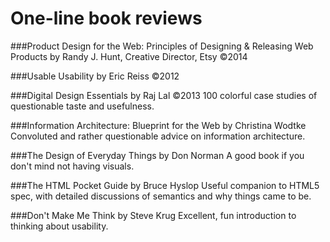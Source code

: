 One-line book reviews
======================


###Product Design for the Web: Principles of Designing & Releasing Web Products by Randy J. Hunt, Creative Director, Etsy &copy;2014


###Usable Usability by Eric Reiss &copy;2012

###Digital Design Essentials by Raj Lal &copy;2013
100 colorful case studies of questionable taste and usefulness.

###Information Architecture: Blueprint for the Web by Christina Wodtke
Convoluted and rather questionable advice on information architecture.

###The Design of Everyday Things by Don Norman
A good book if you don't mind not having visuals.

###The HTML Pocket Guide by Bruce Hyslop
Useful companion to HTML5 spec, with detailed discussions of semantics and why things came to be.

###Don't Make Me Think by Steve Krug
Excellent, fun introduction to thinking about usability.